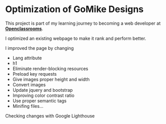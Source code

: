 # Optimization of GoMike Designs 

This project is part of my learning journey to becoming a web developer at **[Openclassrooms](https://openclassrooms.com/en/)**.

I optimized an existing webpage to make it rank and perform better.

I improved the page by changing

* Lang attribute
* h1
* Eliminate render-blocking resources 
* Preload key requests
* Give images proper height and width
* Convert images
* Update jquery and bootstrap
* Improving color contrast ratio 
* Use proper semantic tags
* Minifing files...

Checking changes with Google Lighthouse
 